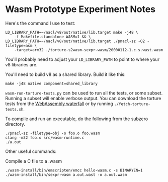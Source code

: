 # Wasm Prototype Experiment Notes

Here's the command I use to test:

```
LD_LIBRARY_PATH=~/nacl/v8/out/native/lib.target make -j48 \
    -f Makefile.standalone WASM=1 && \
LD_LIBRARY_PATH=~/nacl/v8/out/native/lib.target ./pnacl-sz -O2 -filetype=asm \
    -target=arm32 ./torture-s2wasm-sexpr-wasm/20000112-1.c.s.wast.wasm
```

You'll probably need to adjust your `LD_LIBRARY_PATH` to point to where your v8
libraries are.

You'll need to build v8 as a shared library. Build it like this:

```
make -j48 native component=shared_library
```

`wasm-run-torture-tests.py` can be used to run all the tests, or some
subset. Running a subset will enable verbose output. You can download the
torture tests from the [WebAssembly waterfall](https://wasm-stat.us/console) or
by running `./fetch-torture-tests.sh`.


To compile and run an executable, do the following from the subzero directory.

```
./pnacl-sz -filetype=obj -o foo.o foo.wasm
clang -m32 foo.o src/wasm-runtime.c
./a.out
```

Other useful commands:

Compile a C file to a .wasm
```
./wasm-install/bin/emscripten/emcc hello-wasm.c -s BINARYEN=1
./wasm-install/bin/sexpr-wasm a.out.wast -o a.out.wasm
```
